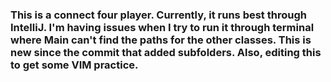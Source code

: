 <h3>
	This is a connect four player. Currently, it runs best through IntelliJ. I'm having issues when I try to run it through terminal where Main can't find the paths for the other classes. This is new since the commit that added subfolders. Also, editing this to get some VIM practice.
</h3>
